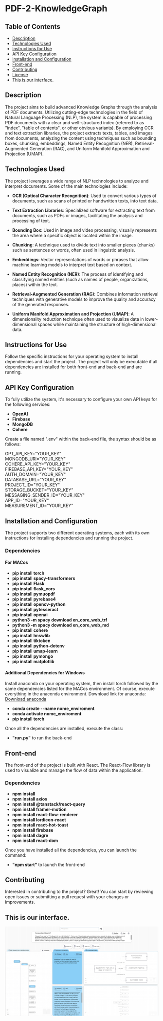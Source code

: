 # PDF-2-KnowledgeGraph

## Table of Contents
- [Description](#description)
- [Technologies Used](#technologies-used)
- [Instructions for Use](#instructions-for-use)
- [API Key Configuration](#api-key-configuration)
- [Installation and Configuration](#installation-and-configuration)
- [Front-end](#front-end)
- [Contributing](#contributing)
- [License](#license)
- [This is our interface.](#this-is-our-interface)

## Description
The project aims to build advanced Knowledge Graphs through the analysis of PDF documents. Utilizing cutting-edge technologies in the field of Natural Language Processing (NLP), the system is capable of processing PDF documents with a clear and well-structured index (referred to as "index", "table of contents", or other obvious variants). By employing OCR and text extraction libraries, the project extracts texts, tables, and images from documents, analyzing the content using techniques such as bounding boxes, chunking, embeddings, Named Entity Recognition (NER), Retrieval-Augmented Generation (RAG), and Uniform Manifold Approximation and Projection (UMAP).

## Technologies Used
The project leverages a wide range of NLP technologies to analyze and interpret documents. Some of the main technologies include:

- **OCR (Optical Character Recognition)**: Used to convert various types of documents, such as scans of printed or handwritten texts, into text data.
  
- **Text Extraction Libraries**: Specialized software for extracting text from documents, such as PDFs or images, facilitating the analysis and processing of text.

- **Bounding Box**: Used in image and video processing, visually represents the area where a specific object is located within the image.

- **Chunking**: A technique used to divide text into smaller pieces (chunks) such as sentences or words, often used in linguistic analysis.

- **Embeddings**: Vector representations of words or phrases that allow machine learning models to interpret text based on context.

- **Named Entity Recognition (NER)**: The process of identifying and classifying named entities (such as names of people, organizations, places) within the text.

- **Retrieval-Augmented Generation (RAG)**: Combines information retrieval techniques with generative models to improve the quality and accuracy of the generated responses.

- **Uniform Manifold Approximation and Projection (UMAP)**: A dimensionality reduction technique often used to visualize data in lower-dimensional spaces while maintaining the structure of high-dimensional data.

## Instructions for Use
Follow the specific instructions for your operating system to install dependencies and start the project.
The project will only be executable if all dependencies are installed for both front-end and back-end and are running.

## API Key Configuration
To fully utilize the system, it's necessary to configure your own API keys for the following services:

- **OpenAI**
- **Firebase**
- **MongoDB**
- **Cohere**

Create a file named ".env" within the back-end file, the syntax should be as follows:

GPT_API_KEY="YOUR_KEY"  
MONGODB_URI="YOUR_KEY"  
COHERE_API_KEY="YOUR_KEY"  
FIREBASE_API_KEY="YOUR_KEY"  
AUTH_DOMAIN="YOUR_KEY"  
DATABASE_URL="YOUR_KEY"  
PROJECT_ID="YOUR_KEY"  
STORAGE_BUCKET="YOUR_KEY"  
MESSAGING_SENDER_ID="YOUR_KEY"  
APP_ID="YOUR_KEY"  
MEASUREMENT_ID="YOUR_KEY"  

## Installation and Configuration
The project supports two different operating systems, each with its own instructions for installing dependencies and running the project.

### Dependencies
#### For MACos
- **pip install torch**
- **pip install spacy-transformers**
- **pip install Flask**
- **pip install flask_cors**
- **pip install pymuopdf**
- **pip install pyrebase4**
- **pip install opencv-python**
- **pip install pytesseract**
- **pip install openai**
- **python3 -m spacy download en_core_web_trf**
- **python3 -m spacy download en_core_web_md**
- **pip install cohere**
- **pip install hnswlib**
- **pip install tiktoken**
- **pip install python-dotenv**
- **pip install umap-learn**
- **pip install pymongo**
- **pip install matplotlib**



#### Additional Dependencies for Windows
Install anaconda on your operating system, then install torch followed by the same dependencies listed for the MACos environment. Of course, execute everything in the anaconda environment. 
Download link for anaconda:
[Download anaconda](https://www.anaconda.com/download)
- **conda create --name nome_enviroment**
- **conda activate nome_enviroment**
- **pip install torch**

Once all the dependencies are installed, execute the class:
- **"run.py"** to run the back-end


## Front-end
The front-end of the project is built with React. The React-Flow library is used to visualize and manage the flow of data within the application.

### Dependencies
- **npm install**
- **npm install axios**
- **npm install @tanstack/react-query**
- **npm install framer-motion**
- **npm install react-flow-renderer**
- **npm install lordicon-react**
- **npm install react-hot-toast**
- **npm install firebase**
- **npm install dagre**
- **npm install react-dom**

Once you have installed all the dependencies, you can launch the command:
- **"npm start"** to launch the front-end

## Contributing
Interested in contributing to the project? Great! You can start by reviewing open issues or submitting a pull request with your changes or improvements.

## This is our interface.
![Testo alternativo](front.png)
